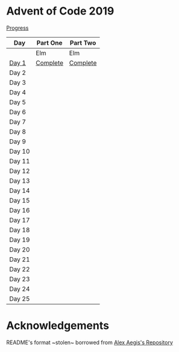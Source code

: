 # Advent of Code 2019

[Progress](./src/)

| Day                        | Part One                                        | Part Two                                        |
| -------------------------- | ----------------------------------------------- | ----------------------------------------------- |
|                            | Elm                                             | Elm                                             |
| [Day 1](./src/2019/day01/) | [Complete](./src/day-1/part-1/elm/src/Main.elm) | [Complete](./src/day-1/part-1/elm/src/Main.elm) |
| Day 2                      |                                                 |                                                 |
| Day 3                      |                                                 |                                                 |
| Day 4                      |                                                 |                                                 |
| Day 5                      |                                                 |                                                 |
| Day 6                      |                                                 |                                                 |
| Day 7                      |                                                 |                                                 |
| Day 8                      |                                                 |                                                 |
| Day 9                      |                                                 |                                                 |
| Day 10                     |                                                 |                                                 |
| Day 11                     |                                                 |                                                 |
| Day 12                     |                                                 |                                                 |
| Day 13                     |                                                 |                                                 |
| Day 14                     |                                                 |                                                 |
| Day 15                     |                                                 |                                                 |
| Day 16                     |                                                 |                                                 |
| Day 17                     |                                                 |                                                 |
| Day 18                     |                                                 |                                                 |
| Day 19                     |                                                 |                                                 |
| Day 20                     |                                                 |                                                 |
| Day 21                     |                                                 |                                                 |
| Day 22                     |                                                 |                                                 |
| Day 23                     |                                                 |                                                 |
| Day 24                     |                                                 |                                                 |
| Day 25                     |                                                 |                                                 |

# Acknowledgements

README's format ~stolen~ borrowed from [Alex Aegis's Repository](https://github.com/AlexAegis/advent-of-code)
